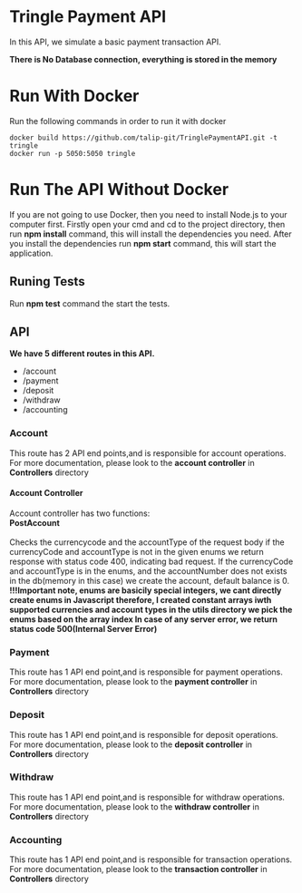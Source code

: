# Tringle Payment API 
In this API, we simulate a basic payment transaction API.<br/>

**There is No Database connection, everything is stored in the memory**
# Run With Docker
Run the following commands in order to run it with docker <br/>
  ```
  docker build https://github.com/talip-git/TringlePaymentAPI.git -t tringle 
  docker run -p 5050:5050 tringle 
  ```
# Run The API Without Docker
If you are not going to use Docker, then you need to install Node.js to your computer first.
Firstly open your cmd and cd to the project directory, then run **npm install** command, this will install the dependencies you need.
After you install the dependencies run **npm start** command, this will start the application.

## Runing Tests
Run **npm test** command the start the tests.

## API
**We have 5 different routes in this API.**<br/>
- /account
- /payment
- /deposit
- /withdraw
- /accounting

### Account
This route has 2 API end points,and is responsible for account operations.<br/>
For more documentation, please look to the **account controller** in **Controllers** directory
#### Account Controller
Account controller has two functions:<br/>
      **PostAccount**<br/><br/>
      Checks the currencycode and the accountType of the request body
      if the currencyCode and accountType is not in the given enums
      we return response with status code 400, indicating bad request.
      If the currencyCode and accountType is in the enums, and the accountNumber
      does not exists in the db(memory in this case) we create the account, default balance is 0.<br/>
      **!!!Important note, enums are basicily special integers, we cant directly create enums in Javascript
      therefore, I created constant arrays iwth supported currencies and account types in the utils directory
      we pick the enums based on the array index
      In case of any server error, we return status code 500(Internal Server Error)**
    
### Payment
This route has 1 API end point,and is responsible for payment operations.<br/>
For more documentation, please look to the **payment controller** in **Controllers** directory

### Deposit
This route has 1 API end point,and is responsible for deposit operations.<br/>
For more documentation, please look to the **deposit controller** in **Controllers** directory

### Withdraw
This route has 1 API end point,and is responsible for withdraw operations.<br/>
For more documentation, please look to the **withdraw controller** in **Controllers** directory

### Accounting
This route has 1 API end point,and is responsible for transaction operations.<br/>
For more documentation, please look to the **transaction controller** in **Controllers** directory
